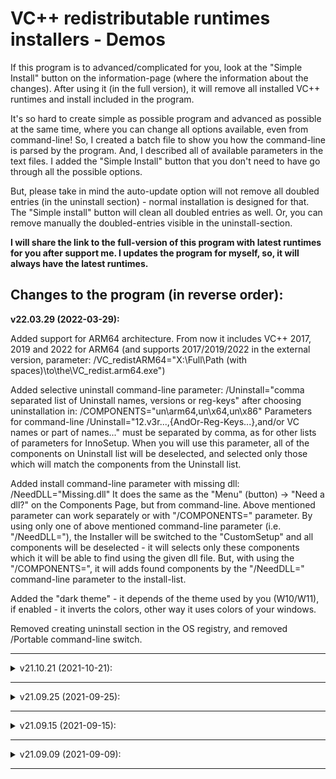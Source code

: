 # VC++ redistributable runtimes installers - Demos

If this  program is to advanced/complicated for you, look at the "Simple Install" button on the information-page (where the information about the changes). After using it (in the full version), it will remove all installed VC++ runtimes and install included in the program.

It's so hard to create simple as possible program and advanced as possible at the same time, where you can change all options available, even from command-line! So, I created a batch file to show you how the command-line is parsed by the program. And, I described all of available parameters in the text files.
I added the "Simple Install" button that you don't need to have go through all the possible options.

But, please take in mind the auto-update option will not remove all doubled entries (in the uninstall section) - normal installation is designed for that. The "Simple install" button will clean all doubled entries as well. Or, you can remove manually the doubled-entries visible in the uninstall-section.

**I will share the link to the full-version of this program with latest runtimes for you after support me. I updates the program for myself, so, it will always have the latest runtimes.**

## Changes to the program (in reverse order):

**v22.03.29 (2022-03-29):**

Added support for ARM64 architecture. From now it includes VC++ 2017, 2019 and 2022 for ARM64 (and supports 2017/2019/2022 in the external version, parameter: /VC_redistARM64="X:\Full\Path (with spaces)\to\the\VC_redist.arm64.exe")

Added selective uninstall command-line parameter:
/Uninstall="comma separated list of Uninstall names, versions or reg-keys"
after choosing uninstallation in:
/COMPONENTS="un\arm64,un\x64,un\x86"
Parameters for command-line /Uninstall="12.v3r...,{AndOr-Reg-Keys...},and/or VC names or part of names..." must be separated by comma, as for other lists of parameters for InnoSetup. When you will use this parameter, all of the components on Uninstall list will be deselected, and selected only those which will match the components from the Uninstall list.

Added install command-line parameter with missing dll:
/NeedDLL="Missing.dll"
It does the same as the "Menu" (button) -> "Need a dll?" on the Components Page, but from command-line.
Above mentioned parameter can work separately or with "/COMPONENTS=" parameter.
By using only one of above mentioned command-line parameter (i.e. "/NeedDLL="), the Installer will be switched to the "CustomSetup" and all components will be deselected - it will selects only these components which it will be able to find using the given dll file.
But, with using the "/COMPONENTS=", it will adds found components by the "/NeedDLL=" command-line parameter to the install-list.

Added the "dark theme" - it depends of the theme used by you (W10/W11), if enabled - it inverts the colors, other way it uses colors of your windows.

Removed creating uninstall section in the OS registry, and removed /Portable command-line switch.

---

<details><summary>v21.10.21 (2021-10-21):</summary>

Added the "PreveiewOnTaskBarAW.isi" to show you that my solution works without any problems, so, now you can see preview of the Installer window/messages on the Task-Bar.

</details>

---

<details><summary>v21.09.25 (2021-09-25):</summary>

Updated VC++ 2022 to the latest version.

</details>

---

<details><summary>v21.09.15 (2021-09-15):</summary>

Command line parameter /Portable skips checking for the First Full Uninstall and skips creating uninstall entry in the OS registry.
Please remember that the Auto-Update option does not remove all old runtimes installed, only the last one.
So, to remove all doubled entries in the Uninstall section, you need to Uninstall all of them and Install again.

From now you can use it as standard InnoSetup installer with standard InnoSetup parameters (/TYPE=type name & /COMPONENTS="comma separated list of component names"), or you can use predefined parameters, which can be found in the: "Menu" (button on the Components page) -> "Parameters?" (and click on this button few more times).

And, the installer returns the amount of operations done in the Uninstallation/Installation process as return-code/exit-code. But because InnoSetup internal error-codes are above zero (and I can't change it without recompiling the source code), it returns the amount of operations done below zero.
For example the exit-code 0 in Update (Auto-Update) means that nothing has to be updated, all runtime libraries are in current versions.
And the exit-code -1 means that one operation was done in the Uninstallation and/or Installation process (depends of your choices), and so on...

If your computer has low resources, or weak graphics card, or you are not interested about the MSI log messages. You can add the /Silent command line parameter, which informs the InnoSetup installer to not display the "Microsoft Software Installer" (MSI) log messages on the installing page, which should speed up (a bit) the installing time.

</details>

---

<details><summary>v21.09.09 (2021-09-09):</summary>

I completely rebuilt the entire installer and added VC++ runtimes 2022.

If you select VC++ version 2022 for install, or you use command line parameter /SelectVcVersion="2022", and you will specify components to install in the /COMPONENTS="x64\2015\additional,x86\2017\minimum" (for example), the installer will replace the "2015" and "2017" for selected VC++ version, i.e. "2022", and will select correct components for install.
The same if you select another VC++ version for install and you select different components to install than the selected VC++, in the group of 2015, 2017, 2019 and 2022.
</details>

---

